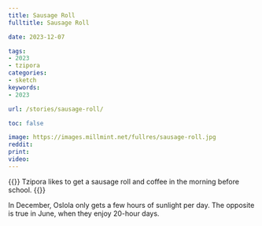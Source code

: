 ```yaml
---
title: Sausage Roll
fulltitle: Sausage Roll

date: 2023-12-07

tags:
- 2023
- tzipora
categories:
- sketch
keywords:
- 2023

url: /stories/sausage-roll/

toc: false

image: https://images.millmint.net/fullres/sausage-roll.jpg
reddit:
print:
video:
---
```

{{<note caption>}}
Tzipora likes to get a sausage roll and coffee in the morning before school.
{{</note>}}

In December, Oslola only gets a few hours of sunlight per day. The opposite is true in June, when they enjoy 20-hour days.